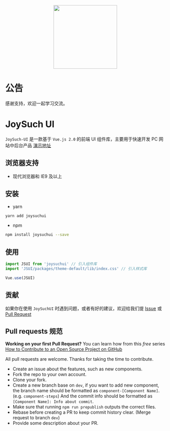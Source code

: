 <p align="center">
  <a href="https://at.aotu.io/">
    <img width="200" src="https://github.com/736755244/JSUI/examples/assets/img/logo.png">
  </a>
</p>

# 公告
感谢支持，欢迎一起学习交流。

# JoySuch UI

`JoySuch-UI` 是一款基于 `Vue.js 2.0` 的前端 UI 组件库，主要用于快速开发 PC 网站中后台产品
[演示地址](https://736755244.github.io/IView)


## 浏览器支持

- 现代浏览器和 IE9 及以上

## 安装

- yarn

```bash
yarn add joysuchui
```

- npm 

```bash
npm install joysuchui --save
```

## 使用

```js
import JSUI from 'joysuchui' // 引入组件库
import 'JSUI/packages/theme-default/lib/index.css' // 引入样式库

Vue.use(JSUI)
```

## 贡献

如果你在使用 `JoySuchUI` 时遇到问题，或者有好的建议，欢迎给我们提 [Issue](https://github.com/736755244/JSUI/issues) 或 [Pull Request](https://github.com/736755244/JSUI/pulls)


## Pull requests 规范

**Working on your first Pull Request?** You can learn how from this *free* series
[How to Contribute to an Open Source Project on GitHub](https://egghead.io/series/how-to-contribute-to-an-open-source-project-on-github)

All pull requests are welcome. Thanks for taking the time to contribute.

- Create an issue about the features, such as new components.
- Fork the repo to your own account.
- Clone your fork.
- Create a new branch base on `dev`, if you want to add new component, the branch name should be formatted as `component-[Component Name]`. (e.g. `component-steps`) And the commit info should be formatted as `[Component Name]: Info about commit`.
- Make sure that running `npm run prepublish` outputs the correct files.
- Rebase before creating a PR to keep commit history clear. (Merge request to branch `dev`)
- Provide some description about your PR.
